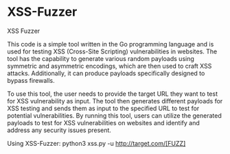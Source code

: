 # XSS-Fuzzer
XSS Fuzzer

This code is a simple tool written in the Go programming language and is used for testing XSS (Cross-Site Scripting) vulnerabilities in websites. The tool has the capability to generate various random payloads using symmetric and asymmetric encodings, which are then used to craft XSS attacks. Additionally, it can produce payloads specifically designed to bypass firewalls.

To use this tool, the user needs to provide the target URL they want to test for XSS vulnerability as input. The tool then generates different payloads for XSS testing and sends them as input to the specified URL to test for potential vulnerabilities. By running this tool, users can utilize the generated payloads to test for XSS vulnerabilities on websites and identify and address any security issues present.

Using XSS-Fuzzer: 
 python3 xss.py -u http://target.com/[FUZZ]
